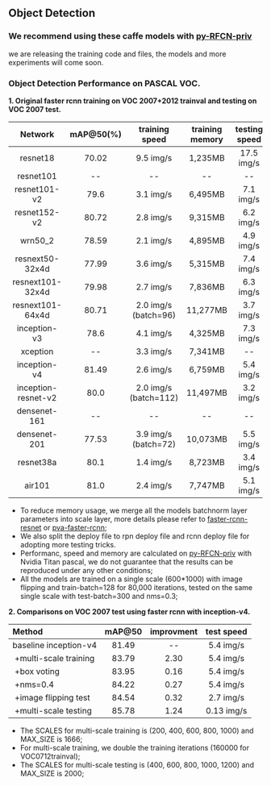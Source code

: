 
## Object Detection

### We recommend using these caffe models with [py-RFCN-priv](https://github.com/soeaver/py-RFCN-priv)
we are releasing the training code and files, the models and more experiments will come soon.

### Object Detection Performance on PASCAL VOC.
**1. Original faster rcnn training on VOC 2007+2012 trainval and testing on VOC 2007 test.**

 Network|mAP@50(%)|training<br/>speed|training<br/>memory|testing<br/>speed|testing<br/>memory
 :---:|:---:|:---:|:---:|:---:|:---:
 resnet18 | 70.02 | 9.5 img/s | 1,235MB | 17.5 img/s | 989MB
 resnet101| -- | -- | -- | -- | --
 resnet101-v2| 79.6 | 3.1 img/s | 6,495MB | 7.1 img/s | 4,573MB
 resnet152-v2| 80.72 | 2.8 img/s | 9,315MB | 6.2 img/s | 6,021MB
 wrn50_2| 78.59 | 2.1 img/s | 4,895MB | 4.9 img/s | 3,499MB
 resnext50-32x4d| 77.99 | 3.6 img/s | 5,315MB | 7.4 img/s | 4,305MB
 resnext101-32x4d| 79.98 | 2.7 img/s | 7,836MB | 6.3 img/s | 5,705MB
 resnext101-64x4d| 80.71 | 2.0 img/s<br/> (batch=96) | 11,277MB | 3.7 img/s | 9,461MB
 inception-v3| 78.6 | 4.1 img/s | 4,325MB | 7.3 img/s | 3,445MB
 xception| -- | 3.3 img/s | 7,341MB | -- | --
 inception-v4| 81.49 | 2.6 img/s | 6,759MB | 5.4 img/s | 4,683MB
 inception-resnet-v2| 80.0 | 2.0 img/s<br/> (batch=112) | 11,497MB | 3.2 img/s | 8,409MB
 densenet-161| -- | -- | -- | -- | --
 densenet-201| 77.53 | 3.9 img/s<br/> (batch=72) | 10,073MB | 5.5 img/s | 9,955MB
 resnet38a| 80.1 | 1.4 img/s | 8,723MB | 3.4 img/s | 5,501MB
 air101| 81.0 | 2.4 img/s | 7,747MB | 5.1 img/s | 5,777MB
 
 - To reduce memory usage, we merge all the models batchnorm layer parameters into scale layer, more details please refer to [faster-rcnn-resnet](https://github.com/Eniac-Xie/faster-rcnn-resnet#modification) or [pva-faster-rcnn](https://github.com/sanghoon/pva-faster-rcnn/blob/master/tools/gen_merged_model.py);
 - We also split the deploy file to rpn deploy file and rcnn deploy file for adopting more testing tricks.
 - Performanc, speed and memory are calculated on [py-RFCN-priv](https://github.com/soeaver/py-RFCN-priv) with Nvidia Titan pascal, we do not guarantee that the results can be reproduced under any other conditions;
 - All the models are trained on a single scale (600*1000) with image flipping and train-batch=128 for 80,000 iterations, tested on the same single scale with test-batch=300 and nms=0.3;
 
 
 **2. Comparisons on VOC 2007 test using faster rcnn with inception-v4.**
 
 Method|mAP@50| improvment |test speed
 :---|:---:|:---:|:---:
 baseline inception-v4 | 81.49 | -- | 5.4 img/s
 &nbsp;+multi-scale training | 83.79 | 2.30 | 5.4 img/s
 &nbsp;+box voting | 83.95 | 0.16 | 5.4 img/s
 &nbsp;+nms=0.4 | 84.22 | 0.27 | 5.4 img/s
 &nbsp;+image flipping test | 84.54 | 0.32 | 2.7 img/s
 &nbsp;+multi-scale testing | 85.78 | 1.24 | 0.13 img/s
 
 - The SCALES for multi-scale training is (200, 400, 600, 800, 1000) and MAX_SIZE is 1666; 
 - For multi-scale training, we double the training iterations (160000 for VOC0712trainval);
 - The SCALES for multi-scale testing is (400, 600, 800, 1000, 1200) and MAX_SIZE is 2000;

